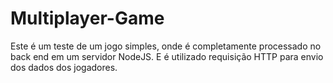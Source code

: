 # Multiplayer-Game
Este é um teste de um jogo simples, onde é completamente processado no back end em um servidor NodeJS.
E é utilizado requisição HTTP para envio dos dados dos jogadores.